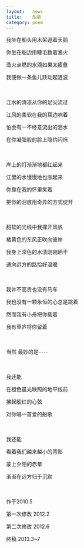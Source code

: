 ```yaml
---
layout:   news
title:    船歌
category: poem
---
```

 
我坐在船头用木桨逗着天鹅

你坐在船边用睫毛数着渔火

渔火点燃的水滴如果太疲惫

我便做一条鱼儿跃动起涟波

　

江水的清凉从你的足尖流过

江风的柔软在我的耳边响着

怕会有一不经意流出的泪水

在你凝脂般的脸上隐约闪烁

　

岸上的灯渐渐地都红起来

江里的水慢慢地也涨起来

你靠在我的怀里笑着

把你的泪痕用奇异的方式绽开

　

甜软的光线中我撑开风帆

橘黄色的东风正吹向彼岸

我身上深色的水渍刚刚晒干

通向远方的路恰好温暖

　

我并不高贵也没有马车

我也没有一颗永恒的心总是跳着

然而我有小舟把你载着

我有草庐将你留着

　

当然 最妙的是----

　

我还能

在橙色晨光映照的地平线前

拂起殷红的心弦

对你唱一首爱的船歌

　

我还能

看着我们越来越小的背影

蒙上夕阳的赤晕

渐渐在远方归于沉默

　

作于2010.5

第一次修改 2012.2

第二次修改 2012.6

终稿 2013.3~7